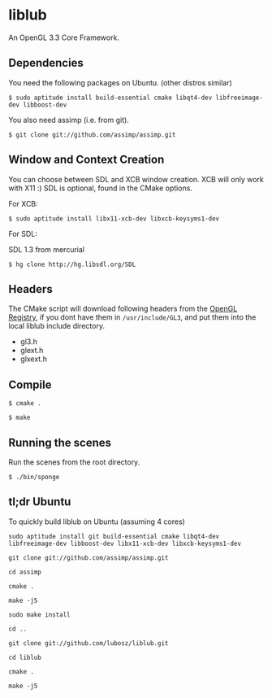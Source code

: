 liblub
======

An OpenGL 3.3 Core Framework.

Dependencies
------------

You need the following packages on Ubuntu. (other distros similar)


`$ sudo aptitude install build-essential cmake libqt4-dev libfreeimage-dev libboost-dev`

You also need assimp (i.e. from git).

`$ git clone git://github.com/assimp/assimp.git`

Window and Context Creation
---------------------------

You can choose between SDL and XCB window creation. XCB will only work with X11 :)
SDL is optional, found in the CMake options.

For XCB:

`$ sudo aptitude install libx11-xcb-dev libxcb-keysyms1-dev`

For SDL:

SDL 1.3 from mercurial

`$ hg clone http://hg.libsdl.org/SDL`

Headers
-------

The CMake script will download following headers from the [OpenGL Registry](http://www.opengl.org/registry/), if you dont have them in `/usr/include/GL3`,
and put them into the local liblub include directory.

* gl3.h
* glext.h
* glxext.h

Compile
-------

`$ cmake .`

`$ make`


Running the scenes
--------------------

Run the scenes from the root directory.

`$ ./bin/sponge`

tl;dr Ubuntu
------------

To quickly build liblub on Ubuntu (assuming 4 cores)

`sudo aptitude install git build-essential cmake libqt4-dev libfreeimage-dev libboost-dev libx11-xcb-dev libxcb-keysyms1-dev`

`git clone git://github.com/assimp/assimp.git`

`cd assimp`

`cmake .`

`make -j5`

`sudo make install`

`cd ..`

`git clone git://github.com/lubosz/liblub.git`

`cd liblub`

`cmake .`

`make -j5`